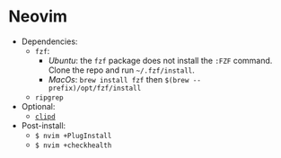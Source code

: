 # Neovim

- Dependencies:
	- `fzf`:
		- *Ubuntu*: the `fzf` package does not install the `:FZF` command. Clone
		  the repo and run `~/.fzf/install`.
		- *MacOs*: `brew install fzf` then `$(brew --prefix)/opt/fzf/install`
	- `ripgrep`
- Optional:
	- [`clipd`](https://github.com/nicolomaioli/clipd)
- Post-install:
	- `$ nvim +PlugInstall`
	- `$ nvim +checkhealth`
